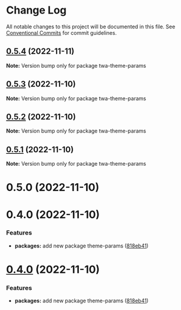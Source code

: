 # Change Log

All notable changes to this project will be documented in this file.
See [Conventional Commits](https://conventionalcommits.org) for commit guidelines.

## [0.5.4](https://github.com/Telegram-Web-Apps/twa/compare/twa-theme-params@0.5.3...twa-theme-params@0.5.4) (2022-11-11)

**Note:** Version bump only for package twa-theme-params





## [0.5.3](https://github.com/Telegram-Web-Apps/twa/compare/twa-theme-params@0.5.2...twa-theme-params@0.5.3) (2022-11-10)

**Note:** Version bump only for package twa-theme-params





## [0.5.2](https://github.com/Telegram-Web-Apps/twa/compare/twa-theme-params@0.5.1...twa-theme-params@0.5.2) (2022-11-10)

**Note:** Version bump only for package twa-theme-params





## [0.5.1](https://github.com/Telegram-Web-Apps/sdk/compare/twa-theme-params@0.5.0...twa-theme-params@0.5.1) (2022-11-10)

**Note:** Version bump only for package twa-theme-params





# 0.5.0 (2022-11-10)



# 0.4.0 (2022-11-10)


### Features

* **packages:** add new package theme-params ([818eb41](https://github.com/Telegram-Web-Apps/sdk/commit/818eb4156607d98ab1c6c2299cb207a866b51762))





# [0.4.0](https://github.com/Telegram-Web-Apps/sdk/compare/v0.3.3...v0.4.0) (2022-11-10)


### Features

* **packages:** add new package theme-params ([818eb41](https://github.com/Telegram-Web-Apps/sdk/commit/818eb4156607d98ab1c6c2299cb207a866b51762))
